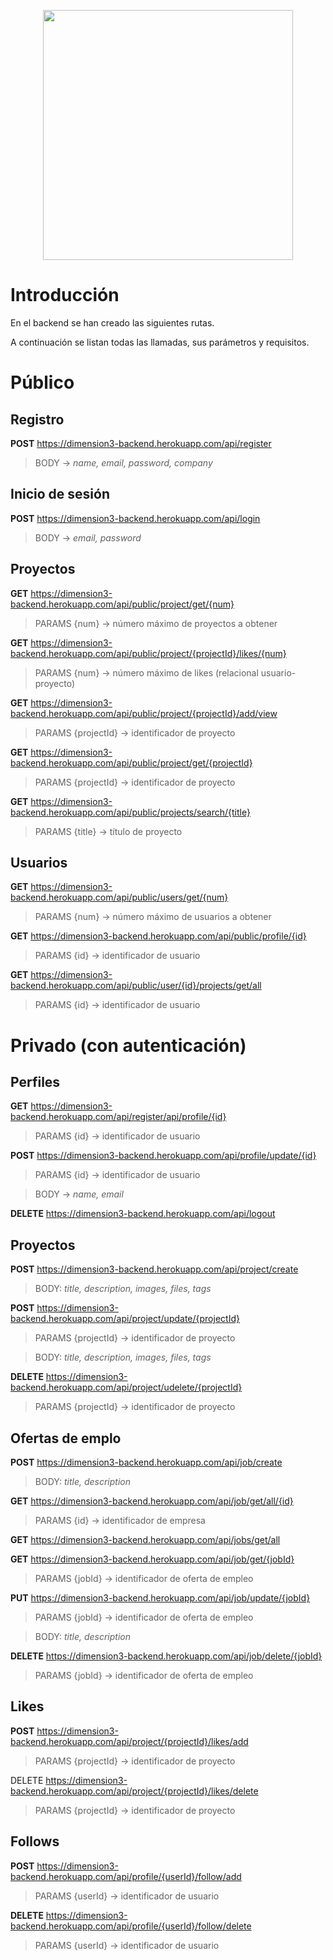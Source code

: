 <p align="center"><a href="https://laravel.com" target="_blank"><img src="https://raw.githubusercontent.com/laravel/art/master/logo-lockup/5%20SVG/2%20CMYK/1%20Full%20Color/laravel-logolockup-cmyk-red.svg" width="400"></a></p>

# Introducción

En el backend se han creado las siguientes rutas. 

A continuación se listan todas las llamadas, sus parámetros y requisitos.

# Público

## Registro

**POST** https://dimension3-backend.herokuapp.com/api/register 

> BODY -> _name, email, password, company_

## Inicio de sesión

**POST** https://dimension3-backend.herokuapp.com/api/login

> BODY -> _email, password_

## Proyectos

**GET** https://dimension3-backend.herokuapp.com/api/public/project/get/{num}

> PARAMS {num} -> número máximo de proyectos a obtener

**GET** https://dimension3-backend.herokuapp.com/api/public/project/{projectId}/likes/{num}

> PARAMS {num} -> número máximo de likes (relacional usuario-proyecto)

**GET** https://dimension3-backend.herokuapp.com/api/public/project/{projectId}/add/view

> PARAMS {projectId} -> identificador de proyecto

**GET** https://dimension3-backend.herokuapp.com/api/public/project/get/{projectId}

> PARAMS {projectId} -> identificador de proyecto

**GET** https://dimension3-backend.herokuapp.com/api/public/projects/search/{title}

> PARAMS {title} -> título de proyecto

## Usuarios

**GET** https://dimension3-backend.herokuapp.com/api/public/users/get/{num}

> PARAMS {num} -> número máximo de usuarios a obtener

**GET** https://dimension3-backend.herokuapp.com/api/public/profile/{id}

> PARAMS {id} -> identificador de usuario

**GET** https://dimension3-backend.herokuapp.com/api/public/user/{id}/projects/get/all

> PARAMS {id} -> identificador de usuario

# Privado (con autenticación)

## Perfiles 

**GET** https://dimension3-backend.herokuapp.com/api/register/api/profile/{id}

> PARAMS {id} -> identificador de usuario

**POST** https://dimension3-backend.herokuapp.com/api/profile/update/{id}

> PARAMS {id} -> identificador de usuario

> BODY -> _name, email_

**DELETE** https://dimension3-backend.herokuapp.com/api/logout

## Proyectos

**POST** https://dimension3-backend.herokuapp.com/api/project/create

> BODY: _title, description, images, files, tags_

**POST** https://dimension3-backend.herokuapp.com/api/project/update/{projectId}

> PARAMS {projectId} -> identificador de proyecto

> BODY: _title, description, images, files, tags_

**DELETE** https://dimension3-backend.herokuapp.com/api/project/udelete/{projectId}

> PARAMS {projectId} -> identificador de proyecto

## Ofertas de emplo

**POST** https://dimension3-backend.herokuapp.com/api/job/create

> BODY: _title, description_

**GET** https://dimension3-backend.herokuapp.com/api/job/get/all/{id}

> PARAMS {id} -> identificador de empresa

**GET** https://dimension3-backend.herokuapp.com/api/jobs/get/all

**GET** https://dimension3-backend.herokuapp.com/api/job/get/{jobId}

> PARAMS {jobId} -> identificador de oferta de empleo

**PUT** https://dimension3-backend.herokuapp.com/api/job/update/{jobId}

> PARAMS {jobId} -> identificador de oferta de empleo

> BODY: _title, description_

**DELETE** https://dimension3-backend.herokuapp.com/api/job/delete/{jobId}

> PARAMS {jobId} -> identificador de oferta de empleo

## Likes

**POST** https://dimension3-backend.herokuapp.com/api/project/{projectId}/likes/add

> PARAMS {projectId} -> identificador de proyecto

DELETE https://dimension3-backend.herokuapp.com/api/project/{projectId}/likes/delete

> PARAMS {projectId} -> identificador de proyecto

## Follows

**POST** https://dimension3-backend.herokuapp.com/api/profile/{userId}/follow/add

> PARAMS {userId} -> identificador de usuario

**DELETE** https://dimension3-backend.herokuapp.com/api/profile/{userId}/follow/delete

> PARAMS {userId} -> identificador de usuario